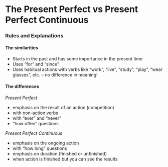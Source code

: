 # The Present Perfect vs Present Perfect Continuous

### Rules and Explanations

#### The similarities

* Starts in the past and has some importance in the present time
* Uses “for” and “since”
* Uses habitual actions with verbs like “work”, “live”, “study”, “play”, “wear glasses”, etc. – no difference in meaning!

#### The differences

_Present Perfect_

* emphasis on the result of an action (competition)
* with non-action verbs
* with “ever” and “never”
* “how often” questions

_Present Perfect Continuous_

* emphasis on the ongoing action
* with “how long” questions
* emphasis on duration (finished or unfinished)
* when action is finished but you can see the results
